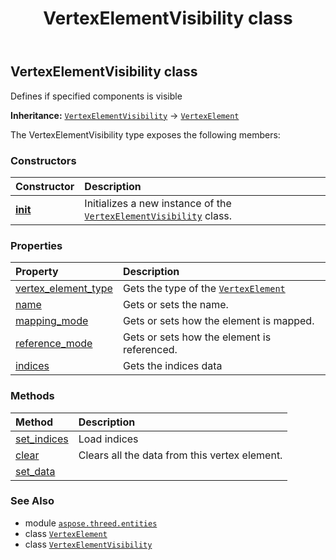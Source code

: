 ﻿---
title: VertexElementVisibility class
second_title: Aspose.3D for Python via .NET API References
description: 
type: docs
weight: 570
url: /python-net/aspose.threed.entities/vertexelementvisibility/
is_root: false
---

## VertexElementVisibility class

Defines if specified components is visible



**Inheritance:** [`VertexElementVisibility`](/3d/python-net/aspose.threed.entities/vertexelementvisibility) → 
[`VertexElement`](/3d/python-net/aspose.threed.entities/vertexelement)



The VertexElementVisibility type exposes the following members:

### Constructors
| Constructor | Description |
| :- | :- |
| [__init__](/3d/python-net/aspose.threed.entities/vertexelementvisibility/__init__/#) | Initializes a new instance of the [`VertexElementVisibility`](/3d/python-net/aspose.threed.entities/vertexelementvisibility) class. |


### Properties
| Property | Description |
| :- | :- |
| [vertex_element_type](/3d/python-net/aspose.threed.entities/vertexelementvisibility/vertex_element_type) | Gets the type of the [`VertexElement`](/3d/python-net/aspose.threed.entities/vertexelement) |
| [name](/3d/python-net/aspose.threed.entities/vertexelementvisibility/name) | Gets or sets the name. |
| [mapping_mode](/3d/python-net/aspose.threed.entities/vertexelementvisibility/mapping_mode) | Gets or sets how the element is mapped. |
| [reference_mode](/3d/python-net/aspose.threed.entities/vertexelementvisibility/reference_mode) | Gets or sets how the element is referenced. |
| [indices](/3d/python-net/aspose.threed.entities/vertexelementvisibility/indices) | Gets the indices data |


### Methods
| Method | Description |
| :- | :- |
| [set_indices](/3d/python-net/aspose.threed.entities/vertexelementvisibility/set_indices/#list) | Load indices |
| [clear](/3d/python-net/aspose.threed.entities/vertexelementvisibility/clear/#) | Clears all the data from this vertex element. |
| [set_data](/3d/python-net/aspose.threed.entities/vertexelementvisibility/set_data/#list) |  |



### See Also
* module [`aspose.threed.entities`](..)
* class [`VertexElement`](/3d/python-net/aspose.threed.entities/vertexelement)
* class [`VertexElementVisibility`](/3d/python-net/aspose.threed.entities/vertexelementvisibility)
